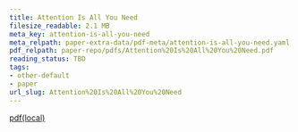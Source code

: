 ```yaml
---
title: Attention Is All You Need
filesize_readable: 2.1 MB
meta_key: attention-is-all-you-need
meta_relpath: paper-extra-data/pdf-meta/attention-is-all-you-need.yaml
pdf_relpath: paper-repo/pdfs/Attention%20Is%20All%20You%20Need.pdf
reading_status: TBD
tags:
- other-default
- paper
url_slug: Attention%20Is%20All%20You%20Need
---
```


[pdf(local)](../../paper-repo/pdfs/Attention%20Is%20All%20You%20Need.pdf)
